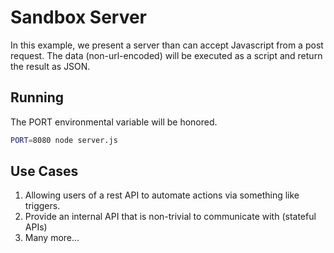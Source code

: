 # Sandbox Server

In this example, we present a server than can accept Javascript from a post request.
The data (non-url-encoded) will be executed as a script and return the result as JSON.

## Running

The PORT environmental variable will be honored.

```bash
PORT=8080 node server.js
```

## Use Cases

1. Allowing users of a rest API to automate actions via something like triggers.
2. Provide an internal API that is non-trivial to communicate with (stateful APIs)
3. Many more...
